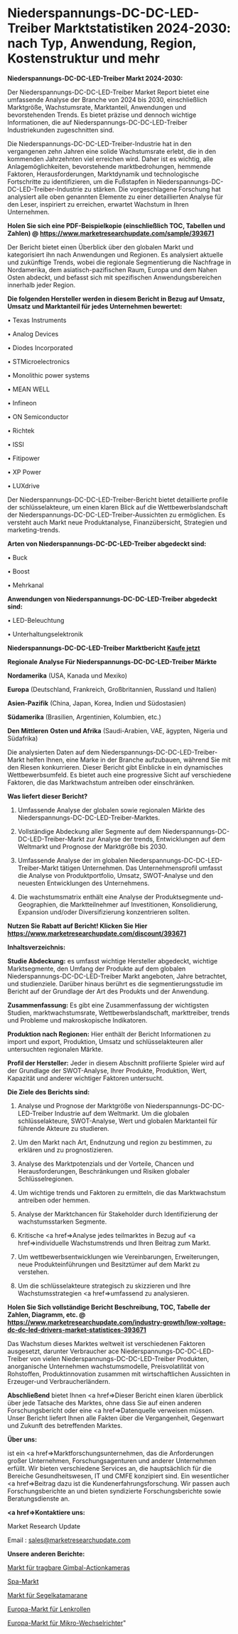 # Niederspannungs-DC-DC-LED-Treiber Marktstatistiken 2024-2030: nach Typ, Anwendung, Region, Kostenstruktur und mehr

<strong>Niederspannungs-DC-DC-LED-Treiber Markt 2024-2030:</strong>

Der Niederspannungs-DC-DC-LED-Treiber Market Report bietet eine umfassende Analyse der Branche von 2024 bis 2030, einschließlich Marktgröße, Wachstumsrate, Marktanteil, Anwendungen und bevorstehenden Trends. Es bietet präzise und dennoch wichtige Informationen, die auf Niederspannungs-DC-DC-LED-Treiber Industriekunden zugeschnitten sind.

Die Niederspannungs-DC-DC-LED-Treiber-Industrie hat in den vergangenen zehn Jahren eine solide Wachstumsrate erlebt, die in den kommenden Jahrzehnten viel erreichen wird. Daher ist es wichtig, alle Anlagemöglichkeiten, bevorstehende marktbedrohungen, hemmende Faktoren, Herausforderungen, Marktdynamik und technologische Fortschritte zu identifizieren, um die Fußstapfen in Niederspannungs-DC-DC-LED-Treiber-Industrie zu stärken. Die vorgeschlagene Forschung hat analysiert alle oben genannten Elemente zu einer detaillierten Analyse für den Leser, inspiriert zu erreichen, erwartet Wachstum in Ihren Unternehmen.

<strong>Holen Sie sich eine PDF-Beispielkopie (einschließlich TOC, Tabellen und Zahlen) @
</strong><strong><a href=https://www.marketresearchupdate.com/sample/393671><strong>https://www.marketresearchupdate.com/sample/393671</u></font></a></strong></strong>

Der Bericht bietet einen Überblick über den globalen Markt und kategorisiert ihn nach Anwendungen und Regionen. Es analysiert aktuelle und zukünftige Trends, wobei die regionale Segmentierung die Nachfrage in Nordamerika, dem asiatisch-pazifischen Raum, Europa und dem Nahen Osten abdeckt, und befasst sich mit spezifischen Anwendungsbereichen innerhalb jeder Region.

<strong>Die folgenden Hersteller werden in diesem Bericht in Bezug auf Umsatz, Umsatz und Marktanteil für jedes Unternehmen bewertet:</strong>

• Texas Instruments

• Analog Devices

• Diodes Incorporated

• STMicroelectronics

• Monolithic power systems

• MEAN WELL

• Infineon

• ON Semiconductor

• Richtek

• ISSI

• Fitipower

• XP Power

• LUXdrive

Der Niederspannungs-DC-DC-LED-Treiber-Bericht bietet detaillierte profile der schlüsselakteure, um einen klaren Blick auf die Wettbewerbslandschaft der Niederspannungs-DC-DC-LED-Treiber-Aussichten zu ermöglichen. Es versteht auch Markt neue Produktanalyse, Finanzübersicht, Strategien und marketing-trends.

<strong>Arten von Niederspannungs-DC-DC-LED-Treiber abgedeckt sind:</strong>

• Buck

• Boost

• Mehrkanal

<strong>Anwendungen von Niederspannungs-DC-DC-LED-Treiber abgedeckt sind:</strong>

• LED-Beleuchtung

• Unterhaltungselektronik

<strong>Niederspannungs-DC-DC-LED-Treiber Marktbericht <a href=https://www.marketresearchupdate.com/buynow/393671>Kaufe jetzt</a></strong>

<strong>Regionale Analyse Für Niederspannungs-DC-DC-LED-Treiber Märkte</strong>

<strong>Nordamerika</strong> (USA, Kanada und Mexiko)

<strong>Europa</strong> (Deutschland, Frankreich, Großbritannien, Russland und Italien)

<strong>Asien-Pazifik</strong> (China, Japan, Korea, Indien und Südostasien)

<strong>Südamerika</strong> (Brasilien, Argentinien, Kolumbien, etc.)

<strong>Den Mittleren</strong> <strong>Osten und Afrika</strong> (Saudi-Arabien, VAE, ägypten, Nigeria und Südafrika)

Die analysierten Daten auf dem Niederspannungs-DC-DC-LED-Treiber-Markt helfen Ihnen, eine Marke in der Branche aufzubauen, während Sie mit den Riesen konkurrieren. Dieser Bericht gibt Einblicke in ein dynamisches Wettbewerbsumfeld. Es bietet auch eine progressive Sicht auf verschiedene Faktoren, die das Marktwachstum antreiben oder einschränken.

<strong>Was liefert dieser Bericht?</strong>

1. Umfassende Analyse der globalen sowie regionalen Märkte des Niederspannungs-DC-DC-LED-Treiber-Marktes.

2. Vollständige Abdeckung aller Segmente auf dem Niederspannungs-DC-DC-LED-Treiber-Markt zur Analyse der trends, Entwicklungen auf dem Weltmarkt und Prognose der Marktgröße bis 2030.

3. Umfassende Analyse der im globalen Niederspannungs-DC-DC-LED-Treiber-Markt tätigen Unternehmen. Das Unternehmensprofil umfasst die Analyse von Produktportfolio, Umsatz, SWOT-Analyse und den neuesten Entwicklungen des Unternehmens.

4. Die wachstumsmatrix enthält eine Analyse der Produktsegmente und-Geographien, die Marktteilnehmer auf Investitionen, Konsolidierung, Expansion und/oder Diversifizierung konzentrieren sollten.

<strong>Nutzen Sie Rabatt auf Bericht! Klicken Sie Hier
</strong><strong><a href=https://www.marketresearchupdate.com/discount/393671>https://www.marketresearchupdate.com/discount/393671</b></u></font></strong></a>

<strong>Inhaltsverzeichnis:</strong>

<strong>Studie Abdeckung:</strong> es umfasst wichtige Hersteller abgedeckt, wichtige Marktsegmente, den Umfang der Produkte auf dem globalen Niederspannungs-DC-DC-LED-Treiber Markt angeboten, Jahre betrachtet, und studienziele. Darüber hinaus berührt es die segmentierungsstudie im Bericht auf der Grundlage der Art des Produkts und der Anwendung.

<strong>Zusammenfassung:</strong> Es gibt eine Zusammenfassung der wichtigsten Studien, marktwachstumsrate, Wettbewerbslandschaft, markttreiber, trends und Probleme und makroskopische Indikatoren.

<strong>Produktion nach Regionen:</strong> Hier enthält der Bericht Informationen zu import und export, Produktion, Umsatz und schlüsselakteuren aller untersuchten regionalen Märkte.

<strong>Profil der Hersteller:</strong> Jeder in diesem Abschnitt profilierte Spieler wird auf der Grundlage der SWOT-Analyse, Ihrer Produkte, Produktion, Wert, Kapazität und anderer wichtiger Faktoren untersucht.

<strong>Die Ziele des Berichts sind:</strong>

1) Analyse und Prognose der Marktgröße von Niederspannungs-DC-DC-LED-Treiber Industrie auf dem Weltmarkt.
Um die globalen schlüsselakteure, SWOT-Analyse, Wert und globalen Marktanteil für führende Akteure zu studieren.

2) Um den Markt nach Art, Endnutzung und region zu bestimmen, zu erklären und zu prognostizieren.

3) Analyse des Marktpotenzials und der Vorteile, Chancen und Herausforderungen, Beschränkungen und Risiken globaler Schlüsselregionen.

4) Um wichtige trends und Faktoren zu ermitteln, die das Marktwachstum antreiben oder hemmen.

5) Analyse der Marktchancen für Stakeholder durch Identifizierung der wachstumsstarken Segmente.

6) Kritische <a href=>Analyse</a> jedes teilmarktes in Bezug auf <a href=>individuelle</a> Wachstumstrends und Ihren Beitrag zum Markt.

7) Um wettbewerbsentwicklungen wie Vereinbarungen, Erweiterungen, neue Produkteinführungen und Besitztümer auf dem Markt zu verstehen.

8) Um die schlüsselakteure strategisch zu skizzieren und Ihre Wachstumsstrategien <a href=>umfassend</a> zu analysieren.

<strong>Holen Sie Sich vollständige Bericht Beschreibung, TOC, Tabelle der Zahlen, Diagramm, etc. @ </strong><strong><a href=https://www.marketresearchupdate.com/industry-growth/low-voltage-dc-dc-led-drivers-market-statistices-393671>https://www.marketresearchupdate.com/industry-growth/low-voltage-dc-dc-led-drivers-market-statistices-393671</a></font></strong>

Das Wachstum dieses Marktes weltweit ist verschiedenen Faktoren ausgesetzt, darunter Verbraucher ace Niederspannungs-DC-DC-LED-Treiber von vielen Niederspannungs-DC-DC-LED-Treiber Produkten, anorganische Unternehmen wachstumsmodelle, Preisvolatilität von Rohstoffen, Produktinnovation zusammen mit wirtschaftlichen Aussichten in Erzeuger-und Verbraucherländern.

<strong>Abschließend</strong> bietet Ihnen <a href=>Dieser</a> Bericht einen klaren überblick über jede Tatsache des Marktes, ohne dass Sie auf einen anderen Forschungsbericht oder eine <a href=>Datenquelle</a> verweisen müssen. Unser Bericht liefert Ihnen alle Fakten über die Vergangenheit, Gegenwart und Zukunft des betreffenden Marktes.

<strong>Über uns:</strong>

 ist ein <a href=>Marktfors</a>chungsunternehmen, das die Anforderungen großer Unternehmen, Forschungsagenturen und anderer Unternehmen erfüllt. Wir bieten verschiedene Services an, die hauptsächlich für die Bereiche Gesundheitswesen, IT und CMFE konzipiert sind. Ein wesentlicher <a href=>Beitrag</a> dazu ist die Kundenerfahrungsforschung. Wir passen auch Forschungsberichte an und bieten syndizierte Forschungsberichte sowie Beratungsdienste an.

<strong><a href=>Kontaktiere uns:</a></strong>

Market Research Update

Email : sales@marketresearchupdate.com

<strong>Unsere anderen Berichte:</strong>

<a href=https://www.linkedin.com/pulse/handheld-gimbal-action-camera-market-size-growth>Markt für tragbare Gimbal-Actionkameras</a>

<a href=https://www.linkedin.com/pulse/spa-market-research-report-reveals-explosive-growth-potential>Spa-Markt</a>

<a href=https://www.linkedin.com/pulse/sailing-catamarans-market-2023-analysis-growth-drivers>Markt für Segelkatamarane</a>

<a href=https://www.linkedin.com/pulse/europe-swivel-casters-market-2023-manufacturers>Europa-Markt für Lenkrollen</a>

<a href=https://www.linkedin.com/pulse/europe-micro-inverter-market-2023-comprehensive>Europa-Markt für Mikro-Wechselrichter</a>"
